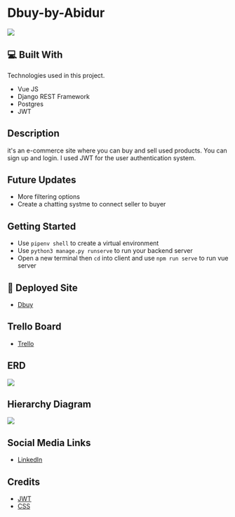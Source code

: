 # Dbuy-by-Abidur

![](https://i.imgur.com/EnRI5De.png)

## 💻 Built With

Technologies used in this project.

- Vue JS
- Django REST Framework
- Postgres
- JWT

## Description
it's an e-commerce site where you can buy and sell used products. You can sign up and login. I used JWT for the user authentication system.

## Future Updates
- More filtering options
- Create a chatting systme to connect seller to buyer

## Getting Started
- Use `pipenv shell` to create a virtual environment
- Use `python3 manage.py runserve` to run your backend server
- Open a new terminal then `cd` into client and use `npm run serve` to run vue server

## 🚀 Deployed Site
- [Dbuy](https://dbuy.netlify.app/)

## Trello Board
- [Trello](https://trello.com/b/PWXjAouB/dbuy)

## ERD
![](https://i.imgur.com/0gl7VcN.jpg)

## Hierarchy Diagram
![](https://i.imgur.com/Ob4zrMA.jpg)


## Social Media Links
- [LinkedIn](https://www.linkedin.com/in/abidurrahmandipta/)

## Credits
- [JWT](https://youtu.be/IsOtVyYbPto)
- [CSS](sanwebe.com)